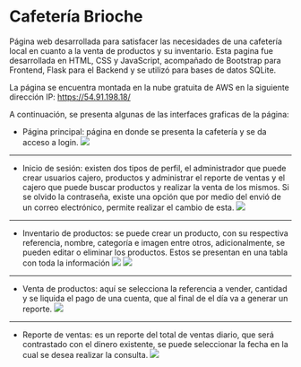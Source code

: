 # Cafetería Brioche
Página web desarrollada para satisfacer las necesidades de una cafetería local en cuanto a la venta de productos y su inventario.
Esta pagina fue desarrollada en HTML, CSS y JavaScript, acompañado de Bootstrap para Frontend, Flask para el Backend y se utilizó para bases de datos SQLite.

La página se encuentra montada en la nube gratuita de AWS en la siguiente dirección IP:
https://54.91.198.18/

A continuación, se presenta algunas de las interfaces graficas de la página:

- Página principal: página en donde se presenta la cafetería y se da acceso a login.
![](https://jorle95.github.io/Cafeteria_Brioche/static/Imagenes/1.PNG)

------------


- Inicio de sesión: existen dos tipos de perfil, el administrador que puede crear usuarios cajero, productos y administrar el reporte de ventas y el cajero que puede buscar productos y realizar la venta de los mismos. Si se olvido la contraseña, existe una opción que por medio del envió de un correo electrónico, permite realizar el cambio de esta.
![](https://jorle95.github.io/Cafeteria_Brioche/static/Imagenes/2.PNG)

------------

- Inventario de productos: se puede crear un producto, con su respectiva referencia, nombre, categoría e imagen entre otros, adicionalmente, se pueden editar o eliminar los productos. Estos se presentan en una tabla con toda la información
![](https://jorle95.github.io/Cafeteria_Brioche/static/Imagenes/3.1.PNG)
![](https://jorle95.github.io/Cafeteria_Brioche/static/Imagenes/3.2.PNG)

------------


- Venta de productos: aquí se selecciona la referencia a vender, cantidad y se liquida el pago de una cuenta, que al final de el día va a generar un reporte.
![](https://jorle95.github.io/Cafeteria_Brioche/static/Imagenes/5.PNG)

------------


- Reporte de ventas: es un reporte del total de ventas diario, que será contrastado con el dinero existente, se puede seleccionar la fecha en la cual se desea realizar la consulta.
![](https://jorle95.github.io/Cafeteria_Brioche/static/Imagenes/4.PNG)
